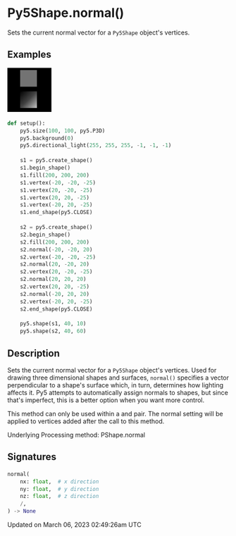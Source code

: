 # Py5Shape.normal()

Sets the current normal vector for a `Py5Shape` object's vertices.

## Examples

<div class="example-table">

<div class="example-row"><div class="example-cell-image">

![example picture for normal()](/images/reference/Py5Shape_normal_0.png)

</div><div class="example-cell-code">

```python
def setup():
    py5.size(100, 100, py5.P3D)
    py5.background(0)
    py5.directional_light(255, 255, 255, -1, -1, -1)

    s1 = py5.create_shape()
    s1.begin_shape()
    s1.fill(200, 200, 200)
    s1.vertex(-20, -20, -25)
    s1.vertex(20, -20, -25)
    s1.vertex(20, 20, -25)
    s1.vertex(-20, 20, -25)
    s1.end_shape(py5.CLOSE)

    s2 = py5.create_shape()
    s2.begin_shape()
    s2.fill(200, 200, 200)
    s2.normal(-20, -20, 20)
    s2.vertex(-20, -20, -25)
    s2.normal(20, -20, 20)
    s2.vertex(20, -20, -25)
    s2.normal(20, 20, 20)
    s2.vertex(20, 20, -25)
    s2.normal(-20, 20, 20)
    s2.vertex(-20, 20, -25)
    s2.end_shape(py5.CLOSE)

    py5.shape(s1, 40, 10)
    py5.shape(s2, 40, 60)
```

</div></div>

</div>

## Description

Sets the current normal vector for a `Py5Shape` object's vertices. Used for drawing three dimensional shapes and surfaces, `normal()` specifies a vector perpendicular to a shape's surface which, in turn, determines how lighting affects it. Py5 attempts to automatically assign normals to shapes, but since that's imperfect, this is a better option when you want more control.

This method can only be used within a [](py5shape_begin_shape) and [](py5shape_end_shape) pair. The normal setting will be applied to vertices added after the call to this method.

Underlying Processing method: PShape.normal

## Signatures

```python
normal(
    nx: float,  # x direction
    ny: float,  # y direction
    nz: float,  # z direction
    /,
) -> None
```

Updated on March 06, 2023 02:49:26am UTC
